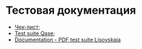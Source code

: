 # Тестовая документация
 - [Чек-лист](https://docs.google.com/spreadsheets/d/1kDn5JuHvWHt3BYN4y-2fPP0-eZq_NQ8j8QRhi9d4apg/edit?gid=0#gid=0);
 - [Test suite Qase](https://app.qase.io/project/G8?previewMode=side&suite=111&tab=properties);
 - [Documentation - PDF test suite Lisovskaia](https://drive.google.com/file/d/1Rl0ssSHIeMe2q-YOm8xckZ6rat-3SDvl/view?usp=sharing)

